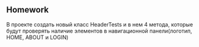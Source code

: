 ##  Homework

В проекте создать новый класс HeaderTests и в нем 4 метода, которые будут проверять наличие элементов в навигационной панели(логотип, HOME, ABOUT и LOGIN)